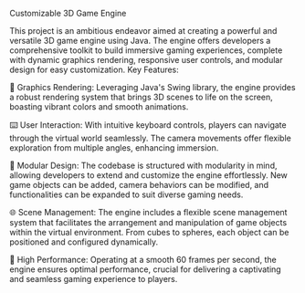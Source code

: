 Customizable 3D Game Engine

This project is an ambitious endeavor aimed at creating a powerful and versatile 3D game engine using Java. The engine offers developers a comprehensive toolkit to build immersive gaming experiences, complete with dynamic graphics rendering, responsive user controls, and modular design for easy customization.
Key Features:

🎨 Graphics Rendering: Leveraging Java's Swing library, the engine provides a robust rendering system that brings 3D scenes to life on the screen, boasting vibrant colors and smooth animations.

⌨️ User Interaction: With intuitive keyboard controls, players can navigate through the virtual world seamlessly. The camera movements offer flexible exploration from multiple angles, enhancing immersion.

🌟 Modular Design: The codebase is structured with modularity in mind, allowing developers to extend and customize the engine effortlessly. New game objects can be added, camera behaviors can be modified, and functionalities can be expanded to suit diverse gaming needs.

🌐 Scene Management: The engine includes a flexible scene management system that facilitates the arrangement and manipulation of game objects within the virtual environment. From cubes to spheres, each object can be positioned and configured dynamically.

🚀 High Performance: Operating at a smooth 60 frames per second, the engine ensures optimal performance, crucial for delivering a captivating and seamless gaming experience to players.
